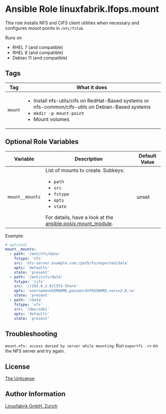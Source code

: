 # Ansible Role linuxfabrik.lfops.mount

This role installs NFS and CIFS client utilities when necessary and configures mount points in `/etc/fstab`.


Runs on

* RHEL 7 (and compatible)
* RHEL 8 (and compatible)
* Debian 11 (and compatible)


## Tags

| Tag                  | What it does                           |
| ---                  | ------------                           |
| `mount`              | <ul><li>Install nfs-utils/cifs on RedHat-Based systems or nfs-common/cifs-utils on Debian-Based systems</li><li>`mkdir -p mount-point`</li><li>Mount volumes</li></ul> |


## Optional Role Variables

| Variable | Description | Default Value |
| -------- | ----------- | ------------- |
| `mount__mounts` | List of mounts to create. Subkeys: <ul><li>`path`</li><li>`src`</li><li>`fstype`</li><li>`opts`</li><li>`state`</li></ul>For details, have a look at the [ansible.posix.mount_module](https://docs.ansible.com/ansible/latest/collections/ansible/posix/mount_module.html#parameter-state). | unset |

Example:
```yaml
# optional
mount__mounts:
  - path: '/mnt/nfs/data'
    fstype: 'nfs'
    src: 'nfs-server.example.com:/path/to/exported/data'
    opts: 'defaults'
    state: 'present'
  - path: '/mnt/cifs/data'
    fstype: 'cifs'
    src: '//192.0.2.0/CIFS-Share'
    opts: 'username=USERNAME,password=PASSWORD,vers=2.0,rw'
    state: 'present'
  - path: '/data'
    fstype: 'xfs'
    src: '/dev/sdb1'
    opts: 'defaults'
    state: 'present'
```


## Troubleshooting

`mount.nfs: access denied by server while mounting`: Run `exportfs -rv` on the NFS server and try again.


## License

[The Unlicense](https://unlicense.org/)


## Author Information

[Linuxfabrik GmbH, Zurich](https://www.linuxfabrik.ch)
